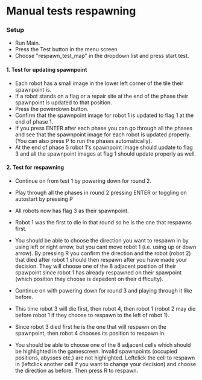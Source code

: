 # Manual tests respawning
### Setup
* Run Main.
* Press the Test button in the menu screen
* Choose "respawn_test_map" in the dropdown list and press start test. 


#### 1. Test for updating spawnpoint
* Each robot has a small image in the lower left corner of the tile their spawnpoint is.
* If a robot stands on a flag or a repair site at the end of the phase their spawnpoint is updated to that position.
* Press the powerdown button.
* Confirm that the spawnpoint image for robot 1 is updated to flag 1 at the end of phase 1.
* If you press ENTER after each phase you can go through all the phases and see that the spawnpoint image for each 
 robot is updated properly.(You can also press P to run the phases automatically).
 * At the end of phase 5 robot 1's spawnpoint image should update to flag 3 and all the spawnpoint images at flag 1
 should update properly as well. 
 
 #### 2. Test for respawning
 * Continue on from test 1 by powering down for round 2.
 * Play through all the phases in round 2 pressing ENTER or toggling on autostart by pressing P
 * All robots now has flag 3 as their spawnpoint.
 * Robot 1 was the first to die in that round so he is the one that respawns first.
 * You should be able to choose the direction you want to respawn in by using left or right arrow, but you cant
 move robot 1 (i.e. using up or down arrow). By pressing R you confirm the direction and the robot (robot 2) that died after
 robot 1 should then respawn after you have made your decision. They will choose one of the 8 adjacent position of their spawpoint since 
 robot 1 has already respawned on their spawpoint (which position they choose is depedent on their difficulty).
 
 
 * Continue on with powering down for round 3 and playing through it like before.
 * This time robot 3 will die first, then robot 4, then robot 1 (robot 2 may die before robot 1 if they choose to respawn to the
 left of robot 1).
 * Since robot 3 died first he is the one that will respawn on the spawnpoint, then robot 4 chooses its position to respawn in.
 * You should be able to choose one of the 8 adjacent cells which should be highlighted in the gamescreen. Invalid spawnpoints 
 (occupied positions, abysses etc.) are not highlighted. Leftclick the cell to respawn in (leftclick another cell if you want
 to change your decision) and choose the direction as before. Then press R to respawn. 
 




 

